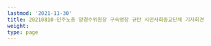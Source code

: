 ```yaml
---
lastmod: '2021-11-30'
title: 20210810-민주노총 양경수위원장 구속영장 규탄 시민사회종교단체 기자회견
weight: 
type: page
---
```

